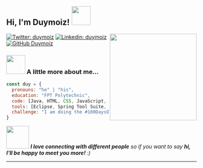 <h2> Hi, I'm Duymoiz! <img src="https://media.giphy.com/media/mGcNjsfWAjY5AEZNw6/giphy.gif" width="50"></h2>
<img align='right' src="https://media.giphy.com/media/ieyl9zmCjO4b4t6qoY/giphy.gif" width="230">

[![Twitter: duymoiz](https://img.shields.io/twitter/follow/duymoiz?style=social)](https://twitter.com/duymoiz)
[![Linkedin: duymoiz](https://img.shields.io/badge/-duymoiz-blue?style=flat-square&logo=Linkedin&logoColor=white&link=https://www.linkedin.com/in/duymoiz/)](https://www.linkedin.com/in/duymoiz/)
[![GitHub Duymoiz](https://img.shields.io/github/followers/duymoiz?label=follow&style=social)](https://github.com/duymoiz)


### <img src="https://media.giphy.com/media/VgCDAzcKvsR6OM0uWg/giphy.gif" width="50"> A little more about me...  

```javascript
const duy = {
  pronouns: "he" | "his",
  education: "FPT Polytechnic",
  code: [Java, HTML, CSS, JavaScript, Jquery, Ajax],
  tools: [Eclipse, Spring Tool Suite, MySQL Workbench, SQL Server]
  challenge: "I am doing the #100DaysOfCode challenge focused on java"
}
```

<img src="https://media.giphy.com/media/LnQjpWaON8nhr21vNW/giphy.gif" width="60"> <em><b>I love connecting with different people</b> so if you want to say <b>hi, I'll be happy to meet you more!</b> :)</em>

---
